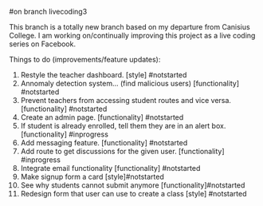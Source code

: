 #on branch livecoding3

This branch is a totally new branch based on my departure from Canisius College. I am working on/continually improving this project as a live coding series on Facebook.

Things to do (improvements/feature updates):

1. Restyle the teacher dashboard. [style] #notstarted
2. Annomaly detection system... (find malicious users) [functionality] #notstarted
3. Prevent teachers from accessing student routes and vice versa. [functionality] #notstarted
4. Create an admin page. [functionality] #notstarted
5. If student is already enrolled, tell them they are in an alert box. [functionality] #inprogress
6. Add messaging feature. [functionality] #notstarted
7. Add route to get discussions for the given user. [functionality] #inprogress
8. Integrate email functionality [functionality] #notstarted
9. Make signup form a card [style]#notstarted
10. See why students cannot submit anymore [functionality]#notstarted
11. Redesign form that user can use to create a class [style] #notstarted
